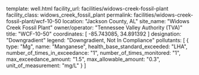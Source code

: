 template: well.html
facility_url: facilities/widows-creek-fossil-plant
facility_class: widows_creek_fossil_plant
permalink: facilities/widows-creek-fossil-plant/wcf-10-50
location: "Jackson County, AL"
site_name: "Widows Creek Fossil Plant"
owner/operator: "Tennessee Valley Authority (TVA)"
title: "WCF-10-50"
coordinates: [
  -85.743085,
  34.891392
]
designation: "Downgradient"
legend: "Downgradient, Not In Compliance"
pollutants: [
  {
  type: "Mg",
  name: "Manganese",
  health_base_standard_exceeded: "LHA",
  number_of_times_in_exceedance: "1",
  number_of_times_monitored: "1",
  max_exceedance_amount: "1.5",
  max_allowable_amount: "0.3",
  unit_of_measurement: "mg/L"
  }
]
